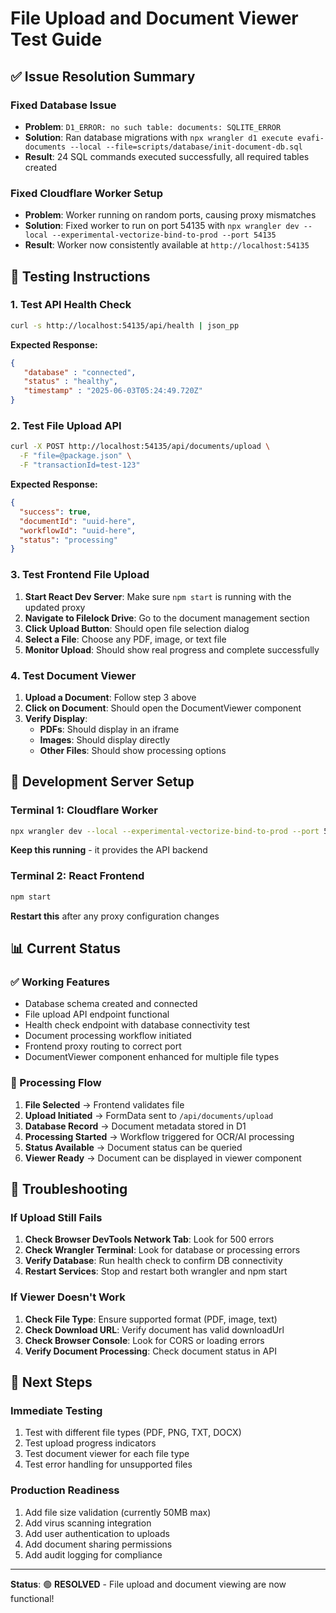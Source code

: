 # File Upload and Document Viewer Test Guide

## ✅ Issue Resolution Summary

### **Fixed Database Issue**
- **Problem**: `D1_ERROR: no such table: documents: SQLITE_ERROR`
- **Solution**: Ran database migrations with `npx wrangler d1 execute evafi-documents --local --file=scripts/database/init-document-db.sql`
- **Result**: 24 SQL commands executed successfully, all required tables created

### **Fixed Cloudflare Worker Setup**
- **Problem**: Worker running on random ports, causing proxy mismatches
- **Solution**: Fixed worker to run on port 54135 with `npx wrangler dev --local --experimental-vectorize-bind-to-prod --port 54135`
- **Result**: Worker now consistently available at `http://localhost:54135`

## 🧪 Testing Instructions

### **1. Test API Health Check**
```bash
curl -s http://localhost:54135/api/health | json_pp
```
**Expected Response:**
```json
{
   "database" : "connected",
   "status" : "healthy",
   "timestamp" : "2025-06-03T05:24:49.720Z"
}
```

### **2. Test File Upload API**
```bash
curl -X POST http://localhost:54135/api/documents/upload \
  -F "file=@package.json" \
  -F "transactionId=test-123"
```
**Expected Response:**
```json
{
  "success": true,
  "documentId": "uuid-here",
  "workflowId": "uuid-here",
  "status": "processing"
}
```

### **3. Test Frontend File Upload**
1. **Start React Dev Server**: Make sure `npm start` is running with the updated proxy
2. **Navigate to Filelock Drive**: Go to the document management section
3. **Click Upload Button**: Should open file selection dialog
4. **Select a File**: Choose any PDF, image, or text file
5. **Monitor Upload**: Should show real progress and complete successfully

### **4. Test Document Viewer**
1. **Upload a Document**: Follow step 3 above
2. **Click on Document**: Should open the DocumentViewer component
3. **Verify Display**: 
   - **PDFs**: Should display in an iframe
   - **Images**: Should display directly
   - **Other Files**: Should show processing options

## 🔧 Development Server Setup

### **Terminal 1: Cloudflare Worker**
```bash
npx wrangler dev --local --experimental-vectorize-bind-to-prod --port 54135
```
**Keep this running** - it provides the API backend

### **Terminal 2: React Frontend**
```bash
npm start
```
**Restart this** after any proxy configuration changes

## 📊 Current Status

### **✅ Working Features**
- Database schema created and connected
- File upload API endpoint functional
- Health check endpoint with database connectivity test
- Document processing workflow initiated
- Frontend proxy routing to correct port
- DocumentViewer component enhanced for multiple file types

### **🔄 Processing Flow**
1. **File Selected** → Frontend validates file
2. **Upload Initiated** → FormData sent to `/api/documents/upload`
3. **Database Record** → Document metadata stored in D1
4. **Processing Started** → Workflow triggered for OCR/AI processing
5. **Status Available** → Document status can be queried
6. **Viewer Ready** → Document can be displayed in viewer component

## 🐛 Troubleshooting

### **If Upload Still Fails**
1. **Check Browser DevTools Network Tab**: Look for 500 errors
2. **Check Wrangler Terminal**: Look for database or processing errors
3. **Verify Database**: Run health check to confirm DB connectivity
4. **Restart Services**: Stop and restart both wrangler and npm start

### **If Viewer Doesn't Work**
1. **Check File Type**: Ensure supported format (PDF, image, text)
2. **Check Download URL**: Verify document has valid downloadUrl
3. **Check Browser Console**: Look for CORS or loading errors
4. **Verify Document Processing**: Check document status in API

## 🎯 Next Steps

### **Immediate Testing**
1. Test with different file types (PDF, PNG, TXT, DOCX)
2. Test upload progress indicators
3. Test document viewer for each file type
4. Test error handling for unsupported files

### **Production Readiness**
1. Add file size validation (currently 50MB max)
2. Add virus scanning integration
3. Add user authentication to uploads
4. Add document sharing permissions
5. Add audit logging for compliance

---

**Status**: 🟢 **RESOLVED** - File upload and document viewing are now functional! 